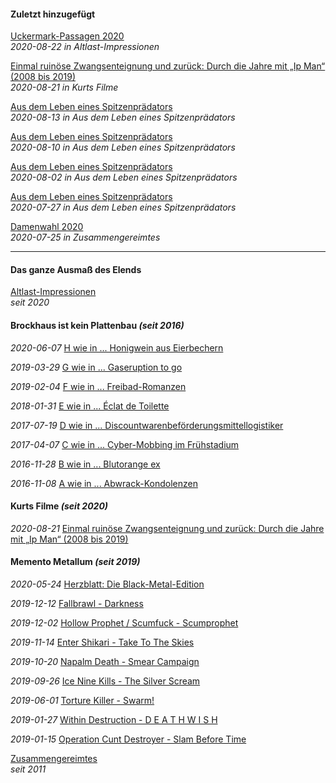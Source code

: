 #### Zuletzt hinzugefügt

[Uckermark-Passagen 2020](alapron.md)<br>
_2020-08-22 in Altlast-Impressionen_

[Einmal ruinöse Zwangsenteignung und zurück: Durch die Jahre mit „Ip Man“ (2008 bis 2019)](kufile.md)<br>
_2020-08-21 in Kurts Filme_

[Aus dem Leben eines Spitzenprädators](adles.md)<br>
_2020-08-13 in Aus dem Leben eines Spitzenprädators_

[Aus dem Leben eines Spitzenprädators](adles.md)<br>
_2020-08-10 in Aus dem Leben eines Spitzenprädators_

[Aus dem Leben eines Spitzenprädators](adles.md)<br>
_2020-08-02 in Aus dem Leben eines Spitzenprädators_

[Aus dem Leben eines Spitzenprädators](adles.md)<br>
_2020-07-27 in Aus dem Leben eines Spitzenprädators_

[Damenwahl 2020](zusates.md)<br>
_2020-07-25 in Zusammengereimtes_

<hr>

#### Das ganze Ausmaß des Elends

[Altlast-Impressionen](alapron.md)<br>
_seit 2020_

#### Brockhaus ist kein Plattenbau _(seit 2016)_

_2020-06-07_ [H wie in ... Honigwein aus Eierbechern](bp.md)

_2019-03-29_ [G wie in ... Gaseruption to go](bp.md)

_2019-02-04_ [F wie in ... Freibad-Romanzen](bp.md)

_2018-01-31_ [E wie in ... Éclat de Toilette](bp.md)

_2017-07-19_ [D wie in ... Discountwarenbeförderungsmittellogistiker](bp.md)

_2017-04-07_ [C wie in ... Cyber-Mobbing im Frühstadium](bp.md)

_2016-11-28_ [B wie in ... Blutorange ex](bp.md)

_2016-11-08_ [A wie in ... Abwrack-Kondolenzen](bp.md)

#### Kurts Filme _(seit 2020)_

_2020-08-21_ [Einmal ruinöse Zwangsenteignung und zurück: Durch die Jahre mit „Ip Man“ (2008 bis 2019)](kf.md)

#### Memento Metallum _(seit 2019)_

_2020-05-24_ [Herzblatt: Die Black-Metal-Edition](mm.md)

_2019-12-12_ [Fallbrawl - Darkness](mm.md)

_2019-12-02_ [Hollow Prophet / Scumfuck - Scumprophet](mm.md)

_2019-11-14_ [Enter Shikari - Take To The Skies](mm.md)

_2019-10-20_ [Napalm Death - Smear Campaign](mm.md)

_2019-09-26_ [Ice Nine Kills - The Silver Scream](mm.md)

_2019-06-01_ [Torture Killer - Swarm!](mm.md)

_2019-01-27_ [Within Destruction - D E A T H W I S H](mm.md)

_2019-01-15_ [Operation Cunt Destroyer - Slam Before Time](mm.md)

[Zusammengereimtes](zusates.md)<br>
_seit 2011_
